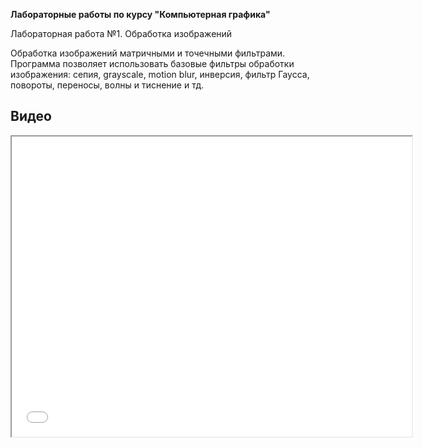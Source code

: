 **Лабораторные работы по курсу "Компьютерная графика"**

Лабораторная работа №1. Обработка изображений

Обработка изображений матричными и точечными фильтрами. Программа позволяет использовать базовые фильтры обработки изображения: сепия, grayscale, motion blur, инверсия, 
фильтр Гаусса, повороты, переносы, волны и тиснение и тд.

## Видео

<iframe src="[https://drive.google.com/file/d/VIDEO_ID/preview](https://drive.google.com/file/d/1s1-97J6_AvRNk4rSnFYHSntUqfc3tFe1/view?t=20)" width="640" height="480" allow="autoplay"></iframe>
